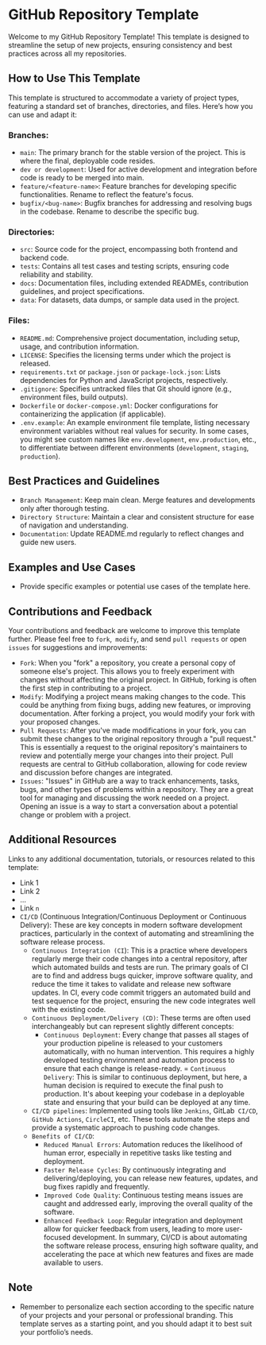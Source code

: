 # GitHub Repository Template
Welcome to my GitHub Repository Template! This template is designed to streamline the setup of new projects, ensuring consistency and best practices across all my repositories.

## How to Use This Template
This template is structured to accommodate a variety of project types, featuring a standard set of branches, directories, and files. Here’s how you can use and adapt it:

### Branches:
- `main`: The primary branch for the stable version of the project. This is where the final, deployable code resides.
- `dev or development`: Used for active development and integration before code is ready to be merged into main.
- `feature/<feature-name>`: Feature branches for developing specific functionalities. Rename <feature-name> to reflect the feature's focus.
- `bugfix/<bug-name>`: Bugfix branches for addressing and resolving bugs in the codebase. Rename <bug-name> to describe the specific bug.

### Directories:
- `src`: Source code for the project, encompassing both frontend and backend code.
- `tests`: Contains all test cases and testing scripts, ensuring code reliability and stability.
- `docs`: Documentation files, including extended READMEs, contribution guidelines, and project specifications.
- `data`: For datasets, data dumps, or sample data used in the project.

### Files:
- `README.md`: Comprehensive project documentation, including setup, usage, and contribution information.
- `LICENSE`: Specifies the licensing terms under which the project is released.
- `requirements.txt` or `package.json` or `package-lock.json`: Lists dependencies for Python and JavaScript projects, respectively.
- `.gitignore`: Specifies untracked files that Git should ignore (e.g., environment files, build outputs).
- `Dockerfile` or `docker-compose.yml`: Docker configurations for containerizing the application (if applicable).
- `.env.example`: An example environment file template, listing necessary environment variables without real values for security. In some cases, you might see custom names like `env.development`, `env.production`, etc., to differentiate between different environments (`development`, `staging`, `production`).


## Best Practices and Guidelines
- `Branch Management`: Keep main clean. Merge features and developments only after thorough testing.
- `Directory Structure`: Maintain a clear and consistent structure for ease of navigation and understanding.
- `Documentation`: Update README.md regularly to reflect changes and guide new users.

## Examples and Use Cases
- Provide specific examples or potential use cases of the template here.

## Contributions and Feedback
Your contributions and feedback are welcome to improve this template further. Please feel free to `fork`,` modify`, and send `pull requests` or open `issues` for suggestions and improvements:
- `Fork`: When you "fork" a repository, you create a personal copy of someone else's project. This allows you to freely experiment with changes without affecting the original project. In GitHub, forking is often the first step in contributing to a project.
- `Modify`: Modifying a project means making changes to the code. This could be anything from fixing bugs, adding new features, or improving documentation. After forking a project, you would modify your fork with your proposed changes.
- `Pull Requests`: After you've made modifications in your fork, you can submit these changes to the original repository through a "pull request." This is essentially a request to the original repository's maintainers to review and potentially merge your changes into their project. Pull requests are central to GitHub collaboration, allowing for code review and discussion before changes are integrated.
- `Issues`: "Issues" in GitHub are a way to track enhancements, tasks, bugs, and other types of problems within a repository. They are a great tool for managing and discussing the work needed on a project. Opening an issue is a way to start a conversation about a potential change or problem with a project.

## Additional Resources
Links to any additional documentation, tutorials, or resources related to this template:
- Link 1
- Link 2
- ...
- Link `n`
- `CI/CD` (Continuous Integration/Continuous Deployment or Continuous Delivery): These are key concepts in modern software development practices, particularly in the context of automating and streamlining the software release process.
    - `Continuous Integration (CI`): This is a practice where developers regularly merge their code changes into a central repository, after which automated builds and tests are run. The primary goals of CI are to find and address bugs quicker, improve software quality, and reduce the time it takes to validate and release new software updates. In CI, every code commit triggers an automated build and test sequence for the project, ensuring the new code integrates well with the existing code.
    - `Continuous Deployment/Delivery (CD)`: These terms are often used interchangeably but can represent slightly different concepts:
        - `Continuous Deployment`: Every change that passes all stages of your production pipeline is released to your customers automatically, with no human intervention. This requires a highly developed testing environment and automation process to ensure that each change is release-ready.
        = `Continuous Delivery`: This is similar to continuous deployment, but here, a human decision is required to execute the final push to production. It's about keeping your codebase in a deployable state and ensuring that your build can be deployed at any time.
    - `CI/CD pipelines`: Implemented using tools like `Jenkins`, GitLab` CI/CD`, `GitHub Actions`, `CircleCI`, etc. These tools automate the steps and provide a systematic approach to pushing code changes.
    - `Benefits of CI/CD`:
        - `Reduced Manual Errors`: Automation reduces the likelihood of human error, especially in repetitive tasks like testing and deployment.
        - `Faster Release Cycles`: By continuously integrating and delivering/deploying, you can release new features, updates, and bug fixes rapidly and frequently.
        - `Improved Code Quality`: Continuous testing means issues are caught and addressed early, improving the overall quality of the software.
        - `Enhanced Feedback Loop`: Regular integration and deployment allow for quicker feedback from users, leading to more user-focused development.
In summary, CI/CD is about automating the software release process, ensuring high software quality, and accelerating the pace at which new features and fixes are made available to users.

## Note
- Remember to personalize each section according to the specific nature of your projects and your personal or professional branding. This template serves as a starting point, and you should adapt it to best suit your portfolio’s needs.